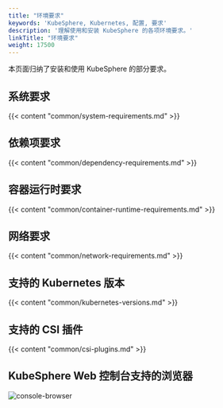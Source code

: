 ```yaml
---
title: "环境要求"
keywords: 'KubeSphere, Kubernetes, 配置, 要求'
description: '理解使用和安装 KubeSphere 的各项环境要求。'
linkTitle: "环境要求"
weight: 17500
---
```


本页面归纳了安装和使用 KubeSphere 的部分要求。

## 系统要求

{{< content "common/system-requirements.md" >}}

## 依赖项要求

{{< content "common/dependency-requirements.md" >}}

## 容器运行时要求

{{< content "common/container-runtime-requirements.md" >}}

## 网络要求

{{< content "common/network-requirements.md" >}}

## 支持的 Kubernetes 版本

{{< content "common/kubernetes-versions.md" >}}

## 支持的 CSI 插件

{{< content "common/csi-plugins.md" >}}

## KubeSphere Web 控制台支持的浏览器

![console-browser](/images/docs/reference/environment-requirements/console-browser.png)